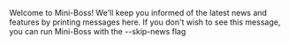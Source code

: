 Welcome to Mini-Boss! We'll keep you informed of the latest news and features by printing messages here.
If you don't wish to see this message, you can run Mini-Boss with the --skip-news flag


